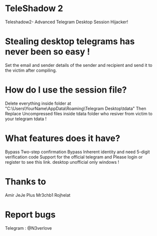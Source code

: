 # TeleShadow 2
Teleshadow2- Advanced Telegram Desktop Session Hijacker!

# Stealing desktop telegrams has never been so easy !
Set the email and sender details of the sender and recipient and send it to the victim after compiling.
 
# How do I use the session file?
Delete everything inside folder at "C:\Users\YourName\AppData\Roaming\Telegram Desktop\tdata" Then Replace Uncompressed files inside tdata folder who resiver from victim to your telegram tdata !
 
# What features does it have?
Bypass Two-step confirmation
Bypass Inherent identity and need 5-digit verification code
Support for the official telegram and Please login or register to see this link. desktop unofficial only windows !
 
# Thanks to
Amir
JeJe Plus
Mr3chb1
Rojhelat

# Report bugs
Telegram : @N3verlove
